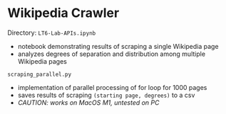 # Wikipedia Crawler

Directory:
`LT6-Lab-APIs.ipynb`
- notebook demonstrating results of scraping a single Wikipedia page
- analyzes degrees of separation and distribution among multiple Wikipedia pages

`scraping_parallel.py`
- implementation of parallel processing of for loop for 1000 pages
- saves results of scraping `(starting page, degrees)` to a csv
- *CAUTION: works on MacOS M1, untested on PC*